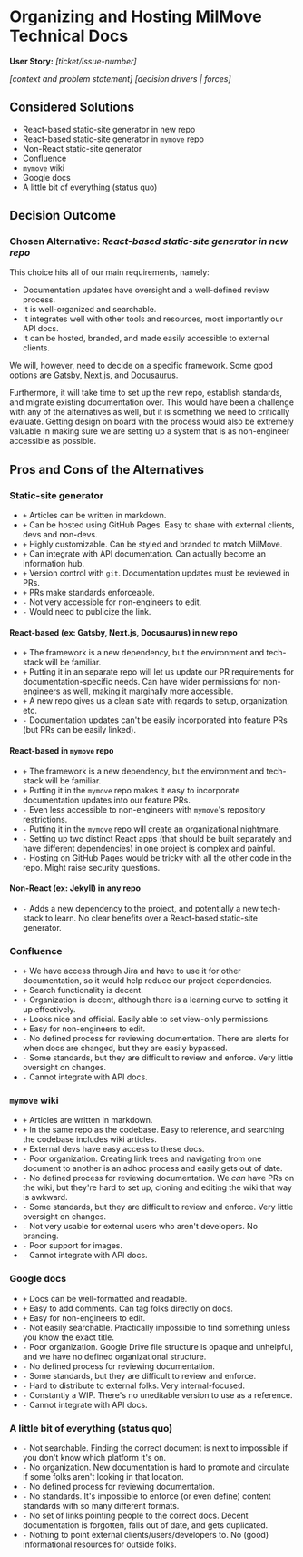 # Organizing and Hosting MilMove Technical Docs

**User Story:** *[ticket/issue-number]* <!-- optional -->

*[context and problem statement]*
*[decision drivers | forces]* <!-- optional -->

## Considered Solutions

* React-based static-site generator in new repo
* React-based static-site generator in `mymove` repo
* Non-React static-site generator
* Confluence
* `mymove` wiki
* Google docs
* A little bit of everything (status quo)

## Decision Outcome

### Chosen Alternative: *React-based static-site generator in new repo*

This choice hits all of our main requirements, namely:

* Documentation updates have oversight and a well-defined review process.
* It is well-organized and searchable.
* It integrates well with other tools and resources, most importantly our API docs.
* It can be hosted, branded, and made easily accessible to external clients.

We will, however, need to decide on a specific framework. Some good options are
[Gatsby](https://www.gatsbyjs.com/docs/), [Next.js](https://nextjs.org/docs/getting-started), and
[Docusaurus](https://docusaurus.io/docs).

Furthermore, it will take time to set up the new repo, establish standards, and migrate existing documentation over.
This would have been a challenge with any of the alternatives as well, but it is something we need to critically
evaluate. Getting design on board with the process would also be extremely valuable in making sure we are setting up a
system that is as non-engineer accessible as possible.

## Pros and Cons of the Alternatives

### Static-site generator

* `+` Articles can be written in markdown.
* `+` Can be hosted using GitHub Pages. Easy to share with external clients, devs and non-devs.
* `+` Highly customizable. Can be styled and branded to match MilMove.
* `+` Can integrate with API documentation. Can actually become an information hub.
* `+` Version control with `git`. Documentation updates must be reviewed in PRs.
* `+` PRs make standards enforceable.
* `-` Not very accessible for non-engineers to edit.
* `-` Would need to publicize the link.

#### React-based (ex: Gatsby, Next.js, Docusaurus) in new repo

* `+` The framework is a new dependency, but the environment and tech-stack will be familiar.
* `+` Putting it in an separate repo will let us update our PR requirements for documentation-specific needs. Can have
  wider permissions for non-engineers as well, making it marginally more accessible.
* `+` A new repo gives us a clean slate with regards to setup, organization, etc.
* `-` Documentation updates can't be easily incorporated into feature PRs (but PRs can be easily linked).

#### React-based in `mymove` repo

* `+` The framework is a new dependency, but the environment and tech-stack will be familiar.
* `+` Putting it in the `mymove` repo makes it easy to incorporate documentation updates into our feature PRs.
* `-` Even less accessible to non-engineers with `mymove`'s repository restrictions.
* `-` Putting it in the `mymove` repo will create an organizational nightmare.
* `-` Setting up two distinct React apps (that should be built separately and have different dependencies) in one
  project is complex and painful.
* `-` Hosting on GitHub Pages would be tricky with all the other code in the repo. Might raise security questions.

#### Non-React (ex: Jekyll) in any repo

* `-` Adds a new dependency to the project, and potentially a new tech-stack to learn. No clear benefits over a
  React-based static-site generator.

### Confluence

* `+` We have access through Jira and have to use it for other documentation, so it would help reduce our project
  dependencies.
* `+` Search functionality is decent.
* `+` Organization is decent, although there is a learning curve to setting it up effectively.
* `+` Looks nice and official. Easily able to set view-only permissions.
* `+` Easy for non-engineers to edit.
* `-` No defined process for reviewing documentation. There are alerts for when docs are changed, but they are easily bypassed.
* `-` Some standards, but they are difficult to review and enforce. Very little oversight on changes.
* `-` Cannot integrate with API docs.

### `mymove` wiki

* `+` Articles are written in markdown.
* `+` In the same repo as the codebase. Easy to reference, and searching the codebase includes wiki articles.
* `+` External devs have easy access to these docs.
* `-` Poor organization. Creating link trees and navigating from one document to another is an adhoc process and easily
  gets out of date.
* `-` No defined process for reviewing documentation. We _can_ have PRs on the wiki, but they're hard to set up, cloning
  and editing the wiki that way is awkward.
* `-` Some standards, but they are difficult to review and enforce. Very little oversight on changes.
* `-` Not very usable for external users who aren't developers. No branding.
* `-` Poor support for images.
* `-` Cannot integrate with API docs.

### Google docs

* `+` Docs can be well-formatted and readable.
* `+` Easy to add comments. Can tag folks directly on docs.
* `+` Easy for non-engineers to edit.
* `-` Not easily searchable. Practically impossible to find something unless you know the exact title.
* `-` Poor organization. Google Drive file structure is opaque and unhelpful, and we have no defined organizational
  structure.
* `-` No defined process for reviewing documentation.
* `-` Some standards, but they are difficult to review and enforce.
* `-` Hard to distribute to external folks. Very internal-focused.
* `-` Constantly a WIP. There's no uneditable version to use as a reference.
* `-` Cannot integrate with API docs.

### A little bit of everything (status quo)

* `-` Not searchable. Finding the correct document is next to impossible if you don't know which platform it's on.
* `-` No organization. New documentation is hard to promote and circulate if some folks aren't looking in that location.
* `-` No defined process for reviewing documentation.
* `-` No standards. It's impossible to enforce (or even define) content standards with so many different formats.
* `-` No set of links pointing people to the correct docs. Decent documentation is forgotten, falls out of date, and
  gets duplicated.
* `-` Nothing to point external clients/users/developers to. No (good) informational resources for outside folks.
